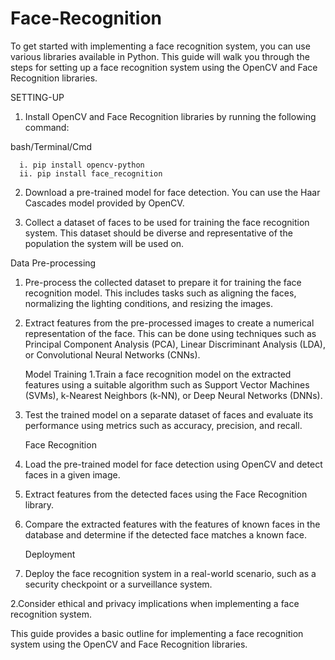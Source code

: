 # Face-Recognition
To get started with implementing a face recognition system, you can use various libraries available in Python. This guide will walk you through the steps for setting up a face recognition system using the OpenCV and Face Recognition libraries.

   SETTING-UP
1. Install OpenCV and Face Recognition libraries by running the following command:

 bash/Terminal/Cmd
 
      i. pip install opencv-python
      ii. pip install face_recognition
      
2. Download a pre-trained model for face detection. You can use the Haar Cascades model provided by OpenCV.

3. Collect a dataset of faces to be used for training the face recognition system. This dataset should be diverse and representative of the population the system will be used on.

Data Pre-processing
  
 1. Pre-process the collected dataset to prepare it for training the face recognition model. This includes tasks such as aligning the faces, normalizing the lighting conditions, and resizing the images.

2. Extract features from the pre-processed images to create a numerical representation of the face. This can be done using techniques such as Principal Component Analysis (PCA), Linear Discriminant Analysis (LDA), or Convolutional Neural Networks (CNNs).

    Model Training
1.Train a face recognition model on the extracted features using a suitable algorithm such as Support Vector Machines (SVMs), k-Nearest Neighbors (k-NN), or Deep Neural Networks (DNNs).

2. Test the trained model on a separate dataset of faces and evaluate its performance using metrics such as accuracy, precision, and recall.

    Face Recognition
1. Load the pre-trained model for face detection using OpenCV and detect faces in a given image.

2. Extract features from the detected faces using the Face Recognition library.

3. Compare the extracted features with the features of known faces in the database and determine if the detected face matches a known face.

    Deployment
1. Deploy the face recognition system in a real-world scenario, such as a security checkpoint or a surveillance system.

2.Consider ethical and privacy implications when implementing a face recognition system.

This guide provides a basic outline for implementing a face recognition system using the OpenCV and Face Recognition libraries.
